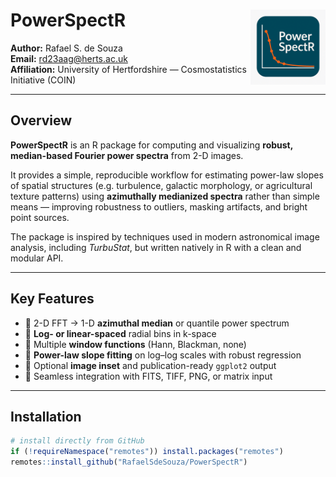 # PowerSpectR <img src="man/figures/logo_ps.png" align="right" width="120"/>

**Author:** Rafael S. de Souza  
**Email:** [rd23aag@herts.ac.uk](mailto:rd23aag@herts.ac.uk)  
**Affiliation:** University of Hertfordshire — Cosmostatistics Initiative (COIN)

---

## Overview

**PowerSpectR** is an R package for computing and visualizing **robust, median-based Fourier power spectra** from 2-D images.

It provides a simple, reproducible workflow for estimating power-law slopes of spatial structures (e.g. turbulence, galactic morphology, or agricultural texture patterns) using **azimuthally medianized spectra** rather than simple means — improving robustness to outliers, masking artifacts, and bright point sources.

The package is inspired by techniques used in modern astronomical image analysis, including *TurbuStat*, but written natively in R with a clean and modular API.

---

## Key Features

- 🔹 2-D FFT → 1-D **azimuthal median** or quantile power spectrum  
- 🔹 **Log- or linear-spaced** radial bins in k-space  
- 🔹 Multiple **window functions** (Hann, Blackman, none)  
- 🔹 **Power-law slope fitting** on log–log scales with robust regression  
- 🔹 Optional **image inset** and publication-ready `ggplot2` output  
- 🔹 Seamless integration with FITS, TIFF, PNG, or matrix input

---

## Installation

```r
# install directly from GitHub
if (!requireNamespace("remotes")) install.packages("remotes")
remotes::install_github("RafaelSdeSouza/PowerSpectR")


